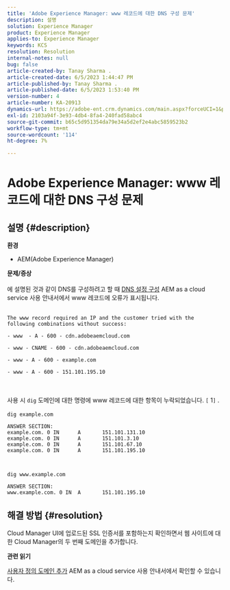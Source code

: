 ```yaml
---
title: 'Adobe Experience Manager: www 레코드에 대한 DNS 구성 문제'
description: 설명
solution: Experience Manager
product: Experience Manager
applies-to: Experience Manager
keywords: KCS
resolution: Resolution
internal-notes: null
bug: false
article-created-by: Tanay Sharma .
article-created-date: 6/5/2023 1:44:47 PM
article-published-by: Tanay Sharma .
article-published-date: 6/5/2023 1:53:40 PM
version-number: 4
article-number: KA-20913
dynamics-url: https://adobe-ent.crm.dynamics.com/main.aspx?forceUCI=1&pagetype=entityrecord&etn=knowledgearticle&id=bc720f1f-a703-ee11-8f6e-6045bd006b4b
exl-id: 2103a94f-3e93-4db4-8fa4-240fad58abc4
source-git-commit: b65c5d951354da79e34a5d2ef2e4abc5859523b2
workflow-type: tm+mt
source-wordcount: '114'
ht-degree: 7%

---
```


# Adobe Experience Manager: www 레코드에 대한 DNS 구성 문제

## 설명 {#description}

<b>환경</b>
- AEM(Adobe Experience Manager)

<b>문제/증상</b><br><br>에 설명된 것과 같이 DNS를 구성하려고 할 때 [DNS 설정 구성](https://experienceleague.adobe.com/docs/experience-manager-cloud-service/content/implementing/using-cloud-manager/custom-domain-names/configure-dns-settings.html) AEM as a cloud service 사용 안내서에서 www 레코드에 오류가 표시됩니다. <br><br>

```
The www record required an IP and the customer tried with the following combinations without success:

- www  - A - 600 - cdn.adobeaemcloud.com

- www - CNAME - 600 - cdn.adobeaemcloud.com

- www - A - 600 - example.com

- www - A - 600 - 151.101.195.10
```

<br><br>사용 시 `dig` 도메인에 대한 명령에 www 레코드에 대한 항목이 누락되었습니다. `[` 1`]` .<br><br>`dig example.com`



```
ANSWER SECTION:
example.com. 0 IN      A       151.101.131.10
example.com. 0 IN      A       151.101.3.10
example.com. 0 IN      A       151.101.67.10
example.com. 0 IN      A       151.101.195.10
```


` `

`dig www.example.com`




```
ANSWER SECTION:
www.example.com. 0 IN  A       151.101.195.10
```



## 해결 방법 {#resolution}


Cloud Manager UI에 업로드된 SSL 인증서를 포함하는지 확인하면서 웹 사이트에 대한 Cloud Manager의 두 번째 도메인을 추가합니다.

<b>관련 읽기</b>

[사용자 정의 도메인 추가](https://experienceleague.adobe.com/docs/experience-manager-cloud-service/content/implementing/using-cloud-manager/custom-domain-names/add-custom-domain-name.html) AEM as a cloud service 사용 안내서에서 확인할 수 있습니다.

